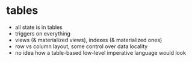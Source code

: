 # tables

- all state is in tables
- triggers on everything
- views (& materialized views), indexes (& materialized ones)
- row vs column layout, some control over data locality
- no idea how a table-based low-level imperative language would look
